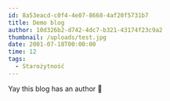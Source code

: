 ```yaml
---
id: 8a53eacd-c0f4-4e07-8668-4af20f5731b7
title: Demo blog
author: 10d326b2-d742-4dc7-b321-43174f23c9a2
thumbnail: /uploads/test.jpg
date: 2001-07-18T00:00:00
time: 12
tags:
  - Starożytność
---
```


Yay this blog has an author 🎉
